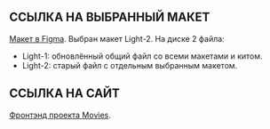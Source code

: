 ## ССЫЛКА НА ВЫБРАННЫЙ МАКЕТ
[Макет в Figma](https://disk.yandex.ru/d/R3AlqqEw_cTuQg).
Выбран макет Light-2.
На диске 2 файла:
- Light-1: обновлённый общий файл со всеми макетами и китом.
- Light-2: старый файл с отдельным выбранным макетом.

## ССЫЛКА НА САЙТ
[Фронтэнд проекта Movies](https://kerokir.nomoreparties.co).